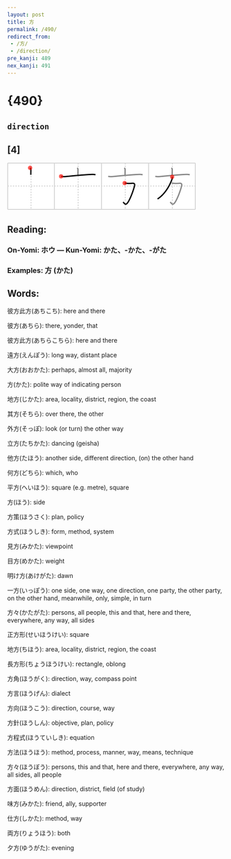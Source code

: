 ```yaml
---
layout: post
title: 方
permalink: /490/
redirect_from:
 - /方/
 - /direction/
pre_kanji: 489
nex_kanji: 491
---
```


# {490}

## `direction`

## [4]

<div class="stroke"><img src="../images/E696B9.png" /></div>

## Reading:

### On-Yomi: ホウ &mdash; Kun-Yomi: かた、-かた、-がた

### Examples: 方 (かた)

## Words:

彼方此方(あちこち): here and there

彼方(あちら): there, yonder, that

彼方此方(あちらこちら): here and there

遠方(えんぽう): long way, distant place

大方(おおかた): perhaps, almost all, majority

方(かた): polite way of indicating person

地方(じかた): area, locality, district, region, the coast

其方(そちら): over there, the other

外方(そっぽ): look (or turn) the other way

立方(たちかた): dancing (geisha)

他方(たほう): another side, different direction, (on) the other hand

何方(どちら): which, who

平方(へいほう): square (e.g. metre), square

方(ほう): side

方策(ほうさく): plan, policy

方式(ほうしき): form, method, system

見方(みかた): viewpoint

目方(めかた): weight

明け方(あけがた): dawn

一方(いっぽう): one side, one way, one direction, one party, the other party, on the other hand, meanwhile, only, simple, in turn

方々(かたがた): persons, all people, this and that, here and there, everywhere, any way, all sides

正方形(せいほうけい): square

地方(ちほう): area, locality, district, region, the coast

長方形(ちょうほうけい): rectangle, oblong

方角(ほうがく): direction, way, compass point

方言(ほうげん): dialect

方向(ほうこう): direction, course, way

方針(ほうしん): objective, plan, policy

方程式(ほうていしき): equation

方法(ほうほう): method, process, manner, way, means, technique

方々(ほうぼう): persons, this and that, here and there, everywhere, any way, all sides, all people

方面(ほうめん): direction, district, field (of study)

味方(みかた): friend, ally, supporter

仕方(しかた): method, way

両方(りょうほう): both

夕方(ゆうがた): evening
